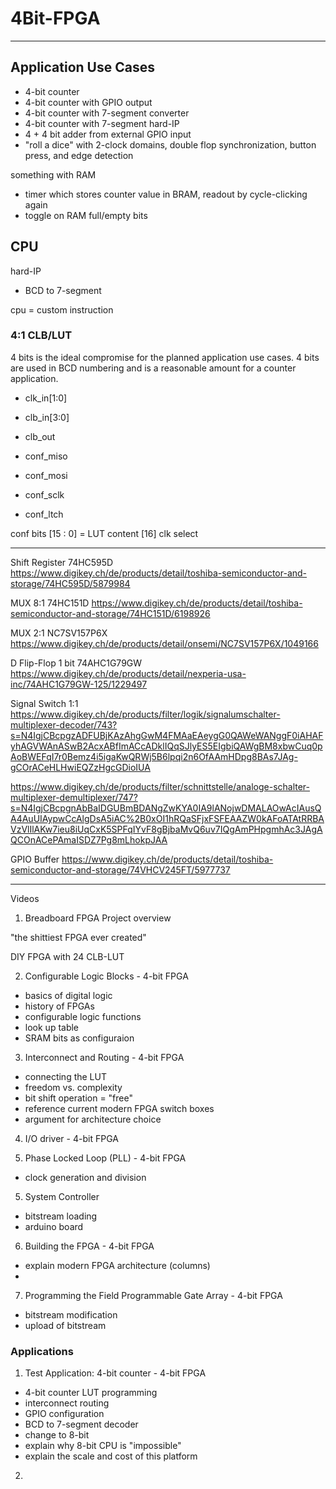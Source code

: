 # 4Bit-FPGA

---

## Application Use Cases

- 4-bit counter
- 4-bit counter with GPIO output
- 4-bit counter with 7-segment converter
- 4-bit counter with 7-segment hard-IP
- 4 + 4 bit adder from external GPIO input
- "roll a dice" with 2-clock domains, double flop synchronization, button press, and edge detection

something with RAM
- timer which stores counter value in BRAM, readout by cycle-clicking again
- toggle on RAM full/empty bits

CPU
- 

hard-IP
- BCD to 7-segment

cpu = custom instruction

### 4:1 CLB/LUT

4 bits is the ideal compromise for the planned application use cases.
4 bits are used in BCD numbering and is a reasonable amount for a counter application.

- clk_in[1:0]
- clb_in[3:0]
- clb_out

- conf_miso
- conf_mosi
- conf_sclk
- conf_ltch

conf bits
[15 :  0] = LUT content
[16] clk select


---

Shift Register 74HC595D
https://www.digikey.ch/de/products/detail/toshiba-semiconductor-and-storage/74HC595D/5879984

MUX 8:1 74HC151D
https://www.digikey.ch/de/products/detail/toshiba-semiconductor-and-storage/74HC151D/6198926

MUX 2:1 NC7SV157P6X
https://www.digikey.ch/de/products/detail/onsemi/NC7SV157P6X/1049166

D Flip-Flop 1 bit 74AHC1G79GW
https://www.digikey.ch/de/products/detail/nexperia-usa-inc/74AHC1G79GW-125/1229497

Signal Switch 1:1 
https://www.digikey.ch/de/products/filter/logik/signalumschalter-multiplexer-decoder/743?s=N4IgjCBcpgzADFUBjKAzAhgGwM4FMAaEAeygG0QAWeWANggF0iAHAFyhAGVWAnASwB2AcxABfImACcADklIQqSJlyES5EIgbiQAWgBM8xbwCuq0pAoBWEFqI7r0Bemz4i5igaKwQRWj5B6lpqi2n6OfAAmHDpg8BAs7JAg-gCOrACeHLHwiEQZzHgcGDioIUA

https://www.digikey.ch/de/products/filter/schnittstelle/analoge-schalter-multiplexer-demultiplexer/747?s=N4IgjCBcpgnAbBaIDGUBmBDANgZwKYA0IA9lANojwDMALAOwAcIAusQA4AuUIAypwCcAlgDsA5iAC%2B0xOI1hRQaSFjxFSFEAAZW0kAFoATAtRRBAVzVlIlAKw7ieu8iUqCxK5SPFqIYvF8gBjbaMvQ6uv7IQgAmPHpgmhAc3JAgAQCOnACePAmaISDZ7Pg8mLhokpJAA

GPIO Buffer
https://www.digikey.ch/de/products/detail/toshiba-semiconductor-and-storage/74VHCV245FT/5977737



---

Videos


1. Breadboard FPGA Project overview

"the shittiest FPGA ever created"

DIY FPGA with 24 CLB-LUT


2. Configurable Logic Blocks - 4-bit FPGA
- basics of digital logic
- history of FPGAs
- configurable logic functions
- look up table
- SRAM bits as configuraion

3. Interconnect and Routing - 4-bit FPGA
- connecting the LUT
- freedom vs. complexity
- bit shift operation = "free"
- reference current modern FPGA switch boxes
- argument for architecture choice

4. I/O driver - 4-bit FPGA

4. Phase Locked Loop (PLL) - 4-bit FPGA
- clock generation and division

5. System Controller
- bitstream loading
- arduino board

6. Building the FPGA - 4-bit FPGA
- explain modern FPGA architecture (columns)
- 

7. Programming the Field Programmable Gate Array - 4-bit FPGA
- bitstream modification
- upload of bitstream

### Applications

1. Test Application: 4-bit counter - 4-bit FPGA
- 4-bit counter LUT programming
- interconnect routing
- GPIO configuration
- BCD to 7-segment decoder
- change to 8-bit
- explain why 8-bit CPU is "impossible"
- explain the scale and cost of this platform

2. 



